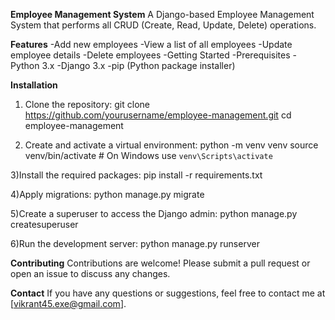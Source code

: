 **Employee Management System**
A Django-based Employee Management System that performs all CRUD (Create, Read, Update, Delete) operations.

**Features**
-Add new employees
-View a list of all employees
-Update employee details
-Delete employees
-Getting Started
-Prerequisites
-Python 3.x
-Django 3.x
-pip (Python package installer)

**Installation**

1) Clone the repository:
git clone https://github.com/yourusername/employee-management.git
cd employee-management

2) Create and activate a virtual environment:
python -m venv venv
source venv/bin/activate   # On Windows use `venv\Scripts\activate`

3)Install the required packages:
pip install -r requirements.txt

4)Apply migrations:
python manage.py migrate


5)Create a superuser to access the Django admin:
python manage.py createsuperuser

6)Run the development server:
python manage.py runserver

**Contributing**
Contributions are welcome! Please submit a pull request or open an issue to discuss any changes.

**Contact**
If you have any questions or suggestions, feel free to contact me at [vikrant45.exe@gmail.com].


